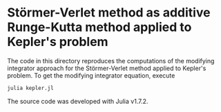 #  Störmer-Verlet method as additive Runge-Kutta method applied to Kepler's problem

The code in this directory reproduces the computations of the modifying
integrator approach for the Störmer-Verlet method applied to Kepler's problem.
To get the modifying integrator equation, execute
```bash
julia kepler.jl
```

The source code was developed with Julia v1.7.2.
